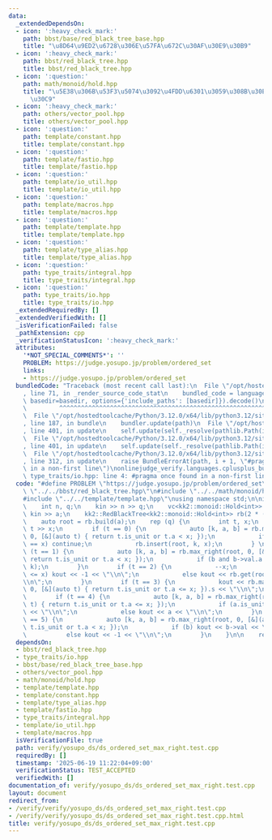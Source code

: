 ```yaml
---
data:
  _extendedDependsOn:
  - icon: ':heavy_check_mark:'
    path: bbst/base/red_black_tree_base.hpp
    title: "\u8D64\u9ED2\u6728\u306E\u57FA\u672C\u30AF\u30E9\u30B9"
  - icon: ':heavy_check_mark:'
    path: bbst/red_black_tree.hpp
    title: bbst/red_black_tree.hpp
  - icon: ':question:'
    path: math/monoid/hold.hpp
    title: "\u5E38\u306B\u53F3\u5074\u3092\u4FDD\u6301\u3059\u308B\u30E2\u30CE\u30A4\
      \u30C9"
  - icon: ':heavy_check_mark:'
    path: others/vector_pool.hpp
    title: others/vector_pool.hpp
  - icon: ':question:'
    path: template/constant.hpp
    title: template/constant.hpp
  - icon: ':question:'
    path: template/fastio.hpp
    title: template/fastio.hpp
  - icon: ':question:'
    path: template/io_util.hpp
    title: template/io_util.hpp
  - icon: ':question:'
    path: template/macros.hpp
    title: template/macros.hpp
  - icon: ':question:'
    path: template/template.hpp
    title: template/template.hpp
  - icon: ':question:'
    path: template/type_alias.hpp
    title: template/type_alias.hpp
  - icon: ':question:'
    path: type_traits/integral.hpp
    title: type_traits/integral.hpp
  - icon: ':question:'
    path: type_traits/io.hpp
    title: type_traits/io.hpp
  _extendedRequiredBy: []
  _extendedVerifiedWith: []
  _isVerificationFailed: false
  _pathExtension: cpp
  _verificationStatusIcon: ':heavy_check_mark:'
  attributes:
    '*NOT_SPECIAL_COMMENTS*': ''
    PROBLEM: https://judge.yosupo.jp/problem/ordered_set
    links:
    - https://judge.yosupo.jp/problem/ordered_set
  bundledCode: "Traceback (most recent call last):\n  File \"/opt/hostedtoolcache/Python/3.12.0/x64/lib/python3.12/site-packages/onlinejudge_verify/documentation/build.py\"\
    , line 71, in _render_source_code_stat\n    bundled_code = language.bundle(stat.path,\
    \ basedir=basedir, options={'include_paths': [basedir]}).decode()\n          \
    \         ^^^^^^^^^^^^^^^^^^^^^^^^^^^^^^^^^^^^^^^^^^^^^^^^^^^^^^^^^^^^^^^^^^^^^^^^^^^^^^^^^\n\
    \  File \"/opt/hostedtoolcache/Python/3.12.0/x64/lib/python3.12/site-packages/onlinejudge_verify/languages/cplusplus.py\"\
    , line 187, in bundle\n    bundler.update(path)\n  File \"/opt/hostedtoolcache/Python/3.12.0/x64/lib/python3.12/site-packages/onlinejudge_verify/languages/cplusplus_bundle.py\"\
    , line 401, in update\n    self.update(self._resolve(pathlib.Path(included), included_from=path))\n\
    \  File \"/opt/hostedtoolcache/Python/3.12.0/x64/lib/python3.12/site-packages/onlinejudge_verify/languages/cplusplus_bundle.py\"\
    , line 401, in update\n    self.update(self._resolve(pathlib.Path(included), included_from=path))\n\
    \  File \"/opt/hostedtoolcache/Python/3.12.0/x64/lib/python3.12/site-packages/onlinejudge_verify/languages/cplusplus_bundle.py\"\
    , line 312, in update\n    raise BundleErrorAt(path, i + 1, \"#pragma once found\
    \ in a non-first line\")\nonlinejudge_verify.languages.cplusplus_bundle.BundleErrorAt:\
    \ type_traits/io.hpp: line 4: #pragma once found in a non-first line\n"
  code: "#define PROBLEM \"https://judge.yosupo.jp/problem/ordered_set\" \n\n#include\
    \ \"../../bbst/red_black_tree.hpp\"\n#include \"../../math/monoid/hold.hpp\"\n\
    #include \"../../template/template.hpp\"\nusing namespace std;\n\nint main() {\n\
    \    int n, q;\n    kin >> n >> q;\n    vc<kk2::monoid::Hold<int>> a(n);\n   \
    \ kin >> a;\n    kk2::RedBlackTree<kk2::monoid::Hold<int>> rb(2 * (n + q));\n\
    \    auto root = rb.build(a);\n    rep (q) {\n        int t, x;\n        kin >>\
    \ t >> x;\n        if (t == 0) {\n            auto [k, a, b] = rb.max_right(root,\
    \ 0, [&](auto t) { return t.is_unit or t.a < x; });\n            if (b and b->val.a\
    \ == x) continue;\n            rb.insert(root, k, x);\n        } \n        if\
    \ (t == 1) {\n            auto [k, a, b] = rb.max_right(root, 0, [&](auto t) {\
    \ return t.is_unit or t.a < x; });\n            if (b and b->val.a == x) rb.erase(root,\
    \ k);\n        }\n        if (t == 2) {\n            --x;\n            if (rb.size(root)\
    \ <= x) kout << -1 << \"\\n\";\n            else kout << rb.get(root, x) << \"\
    \\n\";\n        }\n        if (t == 3) {\n            kout << rb.max_right(root,\
    \ 0, [&](auto t) { return t.is_unit or t.a <= x; }).s << \"\\n\";\n        }\n\
    \        if (t == 4) {\n            auto [k, a, b] = rb.max_right(root, 0, [&](auto\
    \ t) { return t.is_unit or t.a <= x; });\n            if (a.is_unit) kout << -1\
    \ << \"\\n\";\n            else kout << a << \"\\n\";\n        }\n        if (t\
    \ == 5) {\n            auto [k, a, b] = rb.max_right(root, 0, [&](auto t) { return\
    \ t.is_unit or t.a < x; });\n            if (b) kout << b->val << \"\\n\";\n \
    \           else kout << -1 << \"\\n\";\n        }\n    }\n\n    return 0;\n}\n"
  dependsOn:
  - bbst/red_black_tree.hpp
  - type_traits/io.hpp
  - bbst/base/red_black_tree_base.hpp
  - others/vector_pool.hpp
  - math/monoid/hold.hpp
  - template/template.hpp
  - template/constant.hpp
  - template/type_alias.hpp
  - template/fastio.hpp
  - type_traits/integral.hpp
  - template/io_util.hpp
  - template/macros.hpp
  isVerificationFile: true
  path: verify/yosupo_ds/ds_ordered_set_max_right.test.cpp
  requiredBy: []
  timestamp: '2025-06-19 11:22:04+09:00'
  verificationStatus: TEST_ACCEPTED
  verifiedWith: []
documentation_of: verify/yosupo_ds/ds_ordered_set_max_right.test.cpp
layout: document
redirect_from:
- /verify/verify/yosupo_ds/ds_ordered_set_max_right.test.cpp
- /verify/verify/yosupo_ds/ds_ordered_set_max_right.test.cpp.html
title: verify/yosupo_ds/ds_ordered_set_max_right.test.cpp
---
```

